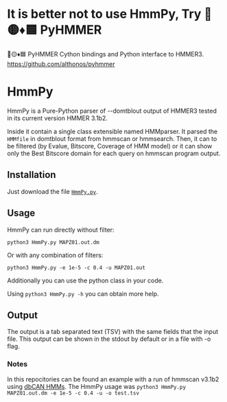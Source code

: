 # It is better not to use HmmPy, Try 🐍🟡♦️🟦 PyHMMER
🐍🟡♦️🟦 PyHMMER Cython bindings and Python interface to HMMER3.
https://github.com/althonos/pyhmmer

# HmmPy
HmmPy is a Pure-Python parser of --domtblout output of HMMER3 tested in its current version HMMER 3.1b2.

Inside it contain a single class extensible named HMMparser. It parsed the `HMMfile` in domtblout format from hmmscan or hmmsearch. Then, it can to be filtered (by Evalue, Bitscore, Coverage of HMM model) or it can show only the Best Bitscore domain for each query on hmmscan program output.

## Installation

Just download the file [`HmmPy.py`](https://github.com/EnzoAndree/HmmPy/blob/master/HmmPy.py).

## Usage

HmmPy can run directly without filter:

	python3 HmmPy.py MAPZ01.out.dm

Or with any combination of filters:

	python3 HmmPy.py -e 1e-5 -c 0.4 -u MAPZ01.out

Additionally you can use the python class in your code.

Using `python3 HmmPy.py -h` you can obtain more help.

## Output

The output is a tab separated text (TSV) with the same fields that the input file. This output can be shown in the stdout by default or in a file with -o flag.

### Notes
In this repocitories can be found an example with a run of hmmscan v3.1b2 using [dbCAN HMMs](http://csbl.bmb.uga.edu/dbCAN/download.php). The HmmPy usage was `python3 HmmPy.py MAPZ01.out.dm -e 1e-5 -c 0.4 -u -o test.tsv`
